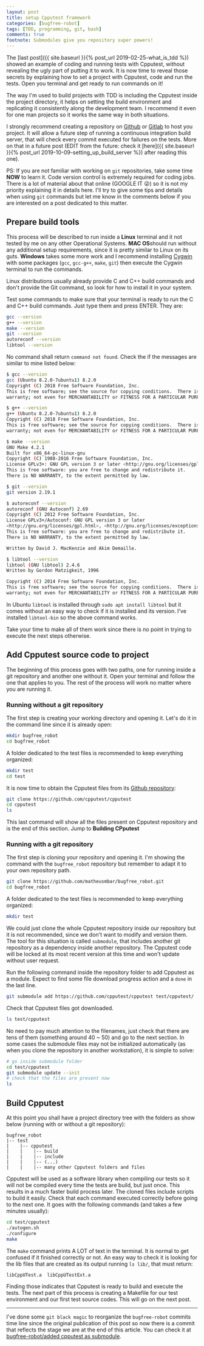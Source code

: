 ```yaml
---
layout: post
title: setup Cpputest framework
categories: [bugfree-robot]
tags: [TDD, programming, git, bash]
comments: true
footnote: Submodules give you repository super powers!
---
```


The [last post]({{ site.baseurl }}{% post_url 2019-02-25-what_is_tdd %}) showed an example of coding and running tests with Cpputest, without revealing the ugly part of putting it to work. It is now time to reveal those secrets by explaining how to set a project with Cpputest, code and run the tests. Open you terminal and get ready to run commands on it!

The way I'm used to build projects with TDD is including the Cpputest inside the project directory, it helps on setting the build environment and replicating it consistently along the development team. I recommend it even for one man projects so it works the same way in both situations. 

I strongly recommend creating a repository on [Github](https://github.com/) or [Gitlab](https://gitlab.com/) to host you project. It will allow a future step of running a continuous integration build server, that will check every commit executed for failures on the tests. More on that in a future post (EDIT from the future: check it [here]({{ site.baseurl }}{% post_url 2019-10-09-setting_up_build_server %}) after reading this one). 

<!--more--> 

PS: If you are not familiar with working on `git` repositories, take some time **NOW** to learn it. Code version control is extremely required for coding jobs. There is a lot of material about that online (GOOGLE IT :stuck_out_tongue_winking_eye:) so it is not my priority explaining it in details here. I'll try to give some tips and details when using `git` commands but let me know in the comments below if you are interested on a post dedicated to this matter. 

## Prepare build tools

This process will be described to run inside a **Linux** terminal and it not tested by me on any other Operational Systems. **MAC OS**should run without any additional setup requirements, since it is pretty similar to Linux on its guts. **Windows** takes some more work and I recommend installing [Cygwin](https://www.cygwin.com/) with some packages (`gcc`, `gcc-g++`, `make`, `git`) then execute the Cygwin terminal to run the commands. 

Linux distributions usually already provide C and C++ build commands and don't provide the Git command, so look for how to install it in your system. 

Test some commands to make sure that your terminal is ready to run the C and C++ build commands. Just type them and press ENTER. They are:

```bash
gcc --version
g++ --version
make --version
git --version
autoreconf --version
libtool --version
```

No command shall return `command not found`. Check the if the messages are similar to mine listed below:

```bash
$ gcc --version
gcc (Ubuntu 8.2.0-7ubuntu1) 8.2.0
Copyright (C) 2018 Free Software Foundation, Inc.
This is free software; see the source for copying conditions.  There is NO
warranty; not even for MERCHANTABILITY or FITNESS FOR A PARTICULAR PURPOSE.
```

```bash
$ g++ --version
g++ (Ubuntu 8.2.0-7ubuntu1) 8.2.0
Copyright (C) 2018 Free Software Foundation, Inc.
This is free software; see the source for copying conditions.  There is NO
warranty; not even for MERCHANTABILITY or FITNESS FOR A PARTICULAR PURPOSE.
```

```bash
$ make --version
GNU Make 4.2.1
Built for x86_64-pc-linux-gnu
Copyright (C) 1988-2016 Free Software Foundation, Inc.
License GPLv3+: GNU GPL version 3 or later <http://gnu.org/licenses/gpl.html>
This is free software: you are free to change and redistribute it.
There is NO WARRANTY, to the extent permitted by law.
```

```bash
$ git --version
git version 2.19.1
```

```bash
$ autoreconf --version
autoreconf (GNU Autoconf) 2.69
Copyright (C) 2012 Free Software Foundation, Inc.
License GPLv3+/Autoconf: GNU GPL version 3 or later
<http://gnu.org/licenses/gpl.html>, <http://gnu.org/licenses/exceptions.html>
This is free software: you are free to change and redistribute it.
There is NO WARRANTY, to the extent permitted by law.

Written by David J. MacKenzie and Akim Demaille.
```

```bash
$ libtool --version
libtool (GNU libtool) 2.4.6
Written by Gordon Matzigkeit, 1996

Copyright (C) 2014 Free Software Foundation, Inc.
This is free software; see the source for copying conditions.  There is NO
warranty; not even for MERCHANTABILITY or FITNESS FOR A PARTICULAR PURPOSE.
```

In Ubuntu `libtool` is installed through `sudo apt install libtool` but it comes without an easy way to check if it is installed and its version. I've installed `libtool-bin` so the above command works.  

Take your time to make all of them work since there is no point in trying to execute the next steps otherwise. 

## Add Cpputest source code to project

The beginning of this process goes with two paths, one for running inside a git repository and another one without it. Open your terminal and follow the one that applies to you. The rest of the process will work no matter where you are running it. 

### Running without a git repository

The first step is creating your working directory and opening it. Let's do it in the command line since it is already open:

```bash
mkdir bugfree_robot
cd bugfree_robot
```

A folder dedicated to the test files is recommended to keep everything organized:

```bash
mkdir test
cd test
```

It is now time to obtain the Cpputest files from its [Github repository](https://github.com/cpputest/cpputest):

```bash
git clone https://github.com/cpputest/cpputest
cd cpputest
ls
```

This last command will show all the files present on Cpputest repository and is the end of this section. Jump to **Building CPputest**


### Running with a git repository

The first step is cloning your repository and opening it. I'm showing the command with the `bugfree_robot` repository but remember to adapt it to your own repository path.

```bash
git clone https://github.com/matheusmbar/bugfree_robot.git
cd bugfree_robot
```

A folder dedicated to the test files is recommended to keep everything organized:

```bash
mkdir test
```

We could just clone the whole Cpputest repository inside our repository but it is not recommended, since we don't want to modify and version them. The tool for this situation is called `submodule`, that includes another git repository as a dependency inside another repository. The Cpputest code will be locked at its most recent version at this time and won't update without user request. 

Run the following command inside the repository folder to add Cpputest as a module. Expect to find some file download progress action and a `done` in the last line.

```bash
git submodule add https://github.com/cpputest/cpputest test/cpputest/
```

Check that Cpputest files got downloaded. 

```bash
ls test/cpputest
```

No need to pay much attention to the filenames, just check that there are tens of them (something around 40 ~ 50) and go to the next section. In some cases the submodule files may not be initialized automatically (as when you clone the repository in another workstation), it is simple to solve:

```bash
# go inside submodule folder
cd test/cpputest
git submodule update --init
# check that the files are present now
ls
```

## Build Cpputest

At this point you shall have a project directory tree with the folders as show below (running with or without a git repository):

```
bugfree_robot
|-- test
|    |-- cpputest 
|    |    |-- build
|    |    |-- include
|    |    |-- (...)
|    |    |-- many other Cpputest folders and files
```

Cpputest will be used as a software library when compiling our tests so it will not be compiled every time the tests are build, but just once. This results in a much faster build process later. The cloned files include scripts to build it easily. Check that each command executed correctly before going to the next one. It goes with the following commands (and takes a few minutes usually):

```bash
cd test/cpputest
./autogen.sh
./configure
make
```

The `make` command prints A LOT of text in the terminal. It is normal to get confused if it finished correctly or not. An easy way to check it is looking for the lib files that are created as its output running `ls lib/`, that must return:

```
libCppUTest.a  libCppUTestExt.a
```

Finding those indicates that Cpputest is ready to build and execute the tests. The next part of this process is creating a Makefile for our test environment and our first test source codes. This will go on the next post. 

----

I've done some `git black magic` to reorganize the `bugfree-robot` commits time line since the original publication of this post so now there is a commit that reflects the stage we are at the end of this article. You can check it at [bugfree-robot/added cpputest as submodule](https://github.com/matheusmbar/bugfree_robot/tree/d0d0abeb7c290deed7bb94871421e102b99f0cf4).
